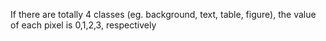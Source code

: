If there are totally 4 classes (eg. background, text, table, figure), the value of each pixel is 0,1,2,3, respectively